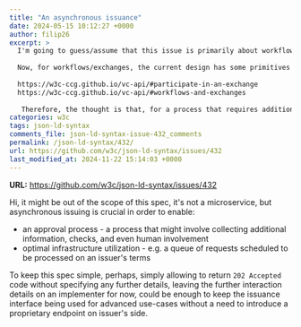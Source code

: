 ```yaml
---
title: "An asynchronous issuance"
date: 2024-05-15 10:12:27 +0000
author: filip26
excerpt: >
  I'm going to guess/assume that this issue is primarily about workflows/exchanges. The reason for this is that if they aren't being used for delivery of a credential, then whether an additional process is required can be handled by the coordinator in any way whatsoever prior to making calls to the issuer API. So, we should focus this consideration on workflows/exchanges.
  
  Now, for workflows/exchanges, the current design has some primitives in it already that are thought to cover this sort of situation and others like it. In particular, a VC API exchange does not require any VCs to be returned (issued) when it terminates *and* it can return a `redirectUrl` to continue the interaction. I can't link directly to this, but see these sections for `redirectUrl`:
  
  https://w3c-ccg.github.io/vc-api/#participate-in-an-exchange
  https://w3c-ccg.github.io/vc-api/#workflows-and-exchanges
  
   Therefore, the thought is that, for a process that requires additional interaction / approval prior to issuance the exchange would return a `redirectUrl` to send a user back to a coordinator website where it can tell the user that their request has been accepted and that they will be notified (by some coordinator+user-determined means) when they can return to be issued any VC(s). In theory, these primitives should enable a number of more complex / interesting flows to be built without having to specialize further.
categories: w3c
tags: json-ld-syntax
comments_file: json-ld-syntax-issue-432_comments
permalink: /json-ld-syntax/432/
url: https://github.com/w3c/json-ld-syntax/issues/432
last_modified_at: 2024-11-22 15:14:03 +0000
---
```



**URL:** https://github.com/w3c/json-ld-syntax/issues/432

Hi,
it might be out of the scope of this spec, it's not a microservice, but asynchronous issuing is crucial in order to enable:

* an approval process - a process that might involve collecting additional information, checks, and even human involvement
* optimal infrastructure utilization - e.g. a queue of requests scheduled to be processed on an issuer's terms 

To keep this spec simple, perhaps, simply allowing to return `202 Accepted` code without specifying any further details, leaving the further interaction details on an implementer for now, could be enough to keep the issuance interface being used for advanced use-cases without a need to introduce a proprietary endpoint on issuer's side.